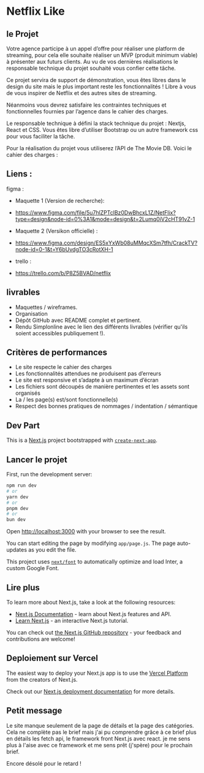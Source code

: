 
# Netflix Like
## le Projet

Votre agence participe à un appel d’offre pour réaliser une platform de streaming, pour cela elle souhaite réaliser un MVP (produit minimum viable) à présenter aux futurs clients. Au vu de vos dernières réalisations le responsable technique du projet souhaité vous confier cette tâche.

Ce projet servira de support de démonstration, vous êtes libres dans le design du site mais le plus important reste les fonctionnalités ! Libre à vous de vous inspirer de Netflix et des autres sites de streaming.

Néanmoins vous devrez satisfaire les contraintes techniques et fonctionnelles fournies par l’agence dans le cahier des charges.

Le responsable technique à défini la stack technique du projet : Nextjs, React et CSS. Vous êtes libre d’utiliser Bootstrap ou un autre framework css pour vous faciliter la tâche.

Pour la réalisation du projet vous utiliserez l’API de The Movie DB. Voici le cahier des charges :
## Liens :

figma : 
 - Maquette 1 (Version de recherche):

 - https://www.figma.com/file/5u7hlZPTclBz0DwBhcxL1Z/NetFlix?type=design&node-id=0%3A1&mode=design&t=2Lumq0iV2cHT91vZ-1

 - Maquette 2 (Versikon officielle) :

 - https://www.figma.com/design/ES5xYxWb08uMMqcXSm7tfh/CrackTV?node-id=0-1&t=Y6bUvdgTO3cRotXH-1

 - trello :

 - https://trello.com/b/P8Z5BVAD/netflix
## livrables

- Maquettes / wireframes.
- Organisation
- Dépôt GitHub avec README complet et pertinent.
- Rendu Simplonline avec le lien des différents livrables (vérifier qu'ils soient accessibles publiquement !).
## Critères de performances

- Le site respecte le cahier des charges
- Les fonctionnalités attendues ne produisent pas d’erreurs
- Le site est responsive et s’adapte à un maximum d’écran
- Les fichiers sont découpés de manière pertinentes et les assets sont organisés
- La / les page(s) est/sont fonctionnelle(s)
- Respect des bonnes pratiques de nommages / indentation / sémantique
## Dev Part

This is a [Next.js](https://nextjs.org/) project bootstrapped with [`create-next-app`](https://github.com/vercel/next.js/tree/canary/packages/create-next-app).

## Lancer le projet

First, run the development server:

```bash
npm run dev
# or
yarn dev
# or
pnpm dev
# or
bun dev
```

Open [http://localhost:3000](http://localhost:3000) with your browser to see the result.

You can start editing the page by modifying `app/page.js`. The page auto-updates as you edit the file.

This project uses [`next/font`](https://nextjs.org/docs/basic-features/font-optimization) to automatically optimize and load Inter, a custom Google Font.

## Lire plus 

To learn more about Next.js, take a look at the following resources:

- [Next.js Documentation](https://nextjs.org/docs) - learn about Next.js features and API.
- [Learn Next.js](https://nextjs.org/learn) - an interactive Next.js tutorial.

You can check out [the Next.js GitHub repository](https://github.com/vercel/next.js/) - your feedback and contributions are welcome!

## Deploiement sur Vercel

The easiest way to deploy your Next.js app is to use the [Vercel Platform](https://vercel.com/new?utm_medium=default-template&filter=next.js&utm_source=create-next-app&utm_campaign=create-next-app-readme) from the creators of Next.js.

Check out our [Next.js deployment documentation](https://nextjs.org/docs/deployment) for more details.


## Petit message 

Le site manque seulement de la page de détails et la page des catégories. Cela ne complète pas le brief mais j'ai pu comprendre grâce à ce brief plus en détails les fetch api, le framework front Next.js avec react. je me sens plus à l'aise avec ce framework et me sens prêt (j'spère) pour le prochain brief.

Encore désolé pour le retard !
